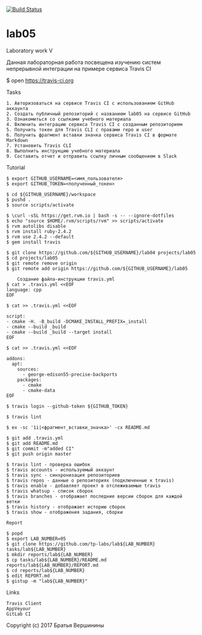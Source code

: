 [![Build Status](https://travis-ci.org/SashaPozhuev1/lab05.svg?branch=master)](https://travis-ci.org/SashaPozhuev1/lab05)
# lab05
Laboratory work V

Данная лабораторная работа посвещена изучению систем непрерывной интеграции на примере сервиса Travis CI

$ open https://travis-ci.org

Tasks

    1. Авторизоваться на сервисе Travis CI с использованием GitHub аккаунта
    2. Создать публичный репозиторий с названием lab05 на сервисе GitHub
    3. Ознакомиться со ссылками учебного материала
    4. Включить интеграцию сервиса Travis CI с созданным репозиторием
    5. Получить токен для Travis CLI с правами repo и user
    6. Получить фрагмент вставки значка сервиса Travis CI в формате Markdown
    7. Установить Travis CLI
    8. Выполнить инструкцию учебного материала
    9. Составить отчет и отправить ссылку личным сообщением в Slack

Tutorial

```ShellSession
$ export GITHUB_USERNAME=<имя_пользователя>
$ export GITHUB_TOKEN=<полученный_токен>
```
```ShellSession
$ cd ${GITHUB_USERNAME}/workspace
$ pushd .
$ source scripts/activate
```
```ShellSession
$ \curl -sSL https://get.rvm.io | bash -s -- --ignore-dotfiles
$ echo "source $HOME/.rvm/scripts/rvm" >> scripts/activate
$ rvm autolibs disable
$ rvm install ruby-2.4.2
$ rvm use 2.4.2 --default
$ gem install travis
```
```ShellSession
$ git clone https://github.com/${GITHUB_USERNAME}/lab04 projects/lab05
$ cd projects/lab05
$ git remote remove origin
$ git remote add origin https://github.com/${GITHUB_USERNAME}/lab05
```
```ShellSession
	Создание файла-инструкции travis.yml
$ cat > .travis.yml <<EOF
language: cpp
EOF

$ cat >> .travis.yml <<EOF

script:
- cmake -H. -B_build -DCMAKE_INSTALL_PREFIX=_install
- cmake --build _build
- cmake --build _build --target install
EOF

$ cat >> .travis.yml <<EOF

addons:
  apt:
    sources:
      - george-edison55-precise-backports
    packages:
      - cmake
      - cmake-data
EOF

$ travis login --github-token ${GITHUB_TOKEN}

$ travis lint

$ ex -sc '1i|<фрагмент_вставки_значка>' -cx README.md
```
```ShellSession
$ git add .travis.yml
$ git add README.md
$ git commit -m"added CI"
$ git push origin master

$ travis lint - проверка ошибок
$ travis accounts - используемый аккаунт
$ travis sync - синхронизация репозиториев
$ travis repos - данные о репозиториях (подключенные к travis)
$ travis enable - добавляет проект в отслеживаемые travis
$ travis whatsup - список сборок
$ travis branches - отображает последние версии сборок для каждой ветки
$ travis history - отображает историю сборок
$ travis show - отображения задания, сборки
```
```ShellSession
Report

$ popd
$ export LAB_NUMBER=05
$ git clone https://github.com/tp-labs/lab${LAB_NUMBER} tasks/lab${LAB_NUMBER}
$ mkdir reports/lab${LAB_NUMBER}
$ cp tasks/lab${LAB_NUMBER}/README.md reports/lab${LAB_NUMBER}/REPORT.md
$ cd reports/lab${LAB_NUMBER}
$ edit REPORT.md
$ gistup -m "lab${LAB_NUMBER}"
```
Links

    Travis Client
    AppVeyour
    GitLab CI

Copyright (c) 2017 Братья Вершинины
